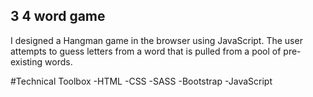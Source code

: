 ## 3 4 word game
I designed a Hangman game in the browser using JavaScript. The user attempts to guess letters from a word that is pulled from a pool of pre-existing words.

#Technical Toolbox -HTML -CSS -SASS -Bootstrap -JavaScript
